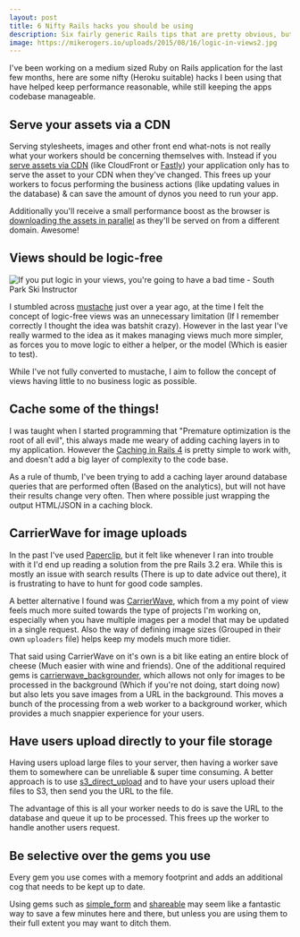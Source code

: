 ```yaml
---
layout: post
title: 6 Nifty Rails hacks you should be using
description: Six fairly generic Rails tips that are pretty obvious, but will improve performance and help keep your codebase tidier.
image: https://mikerogers.io/uploads/2015/08/16/logic-in-views2.jpg
---
```


I've been working on a medium sized Ruby on Rails application for the last few months, here are some nifty (Heroku suitable) hacks I been using that have helped keep performance reasonable, while still keeping the apps codebase manageable.

## Serve your assets via a CDN

Serving stylesheets, images and other front end what-nots is not really what your workers should be concerning themselves with. Instead if you [serve assets via CDN](https://devcenter.heroku.com/articles/using-amazon-cloudfront-cdn#adding-cloudfront-to-rails) (like CloudFront or [Fastly](https://www.fastly.com/)) your application only has to serve the asset to your CDN when they've changed. This frees up your workers to focus performing the business actions (like updating values in the database) & can save the amount of dynos you need to run your app.

Additionally you'll receive a small performance boost as the browser is [downloading the assets in parallel](http://csswizardry.com/2013/01/front-end-performance-for-web-designers-and-front-end-developers/#section:maximising-parallelisation) as they'll be served on from a different domain. Awesome!

## Views should be logic-free

![If you put logic in your views, you're going to have a bad time - South Park Ski Instructor](/uploads/2015/08/16/logic-in-views2.jpg)

I stumbled across [mustache](https://github.com/mustache/mustache) just over a year ago, at the time I felt the concept of logic-free views was an unnecessary limitation (If I remember correctly I thought the idea was batshit crazy). However in the last year I've really warmed to the idea as it makes managing views much more simpler, as forces you to move logic to either a helper, or the model (Which is easier to test).

While I've not fully converted to mustache, I aim to follow the concept of views having little to no business logic as possible.

## Cache some of the things!

I was taught when I started programming that "Premature optimization is the root of all evil", this always made me weary of adding caching layers in to my application. However the [Caching in Rails 4](http://guides.rubyonrails.org/v4.2.0/caching_with_rails.html#basic-caching) is pretty simple to work with, and doesn't add a big layer of complexity to the code base.

As a rule of thumb, I've been trying to add a caching layer around database queries that are performed often (Based on the analytics), but will not have their results change very often. Then where possible just wrapping the output HTML/JSON in a caching block. 

## CarrierWave for image uploads

In the past I've used [Paperclip](https://github.com/thoughtbot/paperclip), but it felt like whenever I ran into trouble with it I'd end up reading a solution from the pre Rails 3.2 era. While this is mostly an issue with search results (There is up to date advice out there), it is frustrating to have to hunt for good code samples.

A better alternative I found was [CarrierWave](https://github.com/carrierwaveuploader/carrierwave), which from a my point of view feels much more suited towards the type of projects I'm working on, especially when you have multiple images per a model that may be updated in a single request. Also the way of defining image sizes (Grouped in their own `uploaders` file) helps keep my models much more tidier.

That said using CarrierWave on it's own is a bit like eating an entire block of cheese (Much easier with wine and friends). One of the additional required gems is [carrierwave_backgrounder](https://github.com/lardawge/carrierwave_backgrounder), which allows not only for images to be processed in the background (Which if you're not doing, start doing now) but also lets you save images from a URL in the background. This moves a bunch of the processing from a web worker to a background worker, which provides a much snappier experience for your users.

## Have users upload directly to your file storage

Having users upload large files to your server, then having a worker save them to somewhere can be unreliable & super time consuming. A better approach is to use [s3_direct_upload](https://github.com/waynehoover/s3_direct_upload) and to have your users upload their files to S3, then send you the URL to the file. 

The advantage of this is all your worker needs to do is save the URL to the database and queue it up to be processed. This frees up the worker to handle another users request.

## Be selective over the gems you use

Every gem you use comes with a memory footprint and adds an additional cog that needs to be kept up to date. 

Using gems such as [simple_form](https://github.com/plataformatec/simple_form) and [shareable](https://github.com/hermango/shareable) may seem like a fantastic way to save a few minutes here and there, but unless you are using them to their full extent you may want to ditch them.

